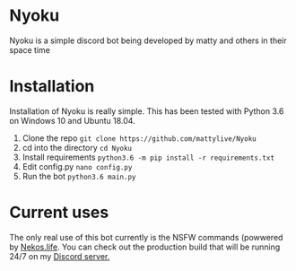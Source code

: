 # Nyoku

Nyoku is a simple discord bot being developed by matty and others in their space time

# Installation

Installation of Nyoku is really simple. This has been tested with Python 3.6 on Windows 10 and Ubuntu 18.04.

1. Clone the repo 
`git clone https://github.com/mattylive/Nyoku`
2. cd into the directory
`cd Nyoku`
3. Install requirements
`python3.6 -m pip install -r requirements.txt`
4. Edit config.py
`nano config.py` 
5. Run the bot
`python3.6 main.py`

# Current uses

The only real use of this bot currently is the NSFW commands (powwered by [Nekos.life](https://nekos.life). You can check out the production build that will be running 24/7 on my [Discord server.](https://discord.gg/HdRtYrdK7p)


